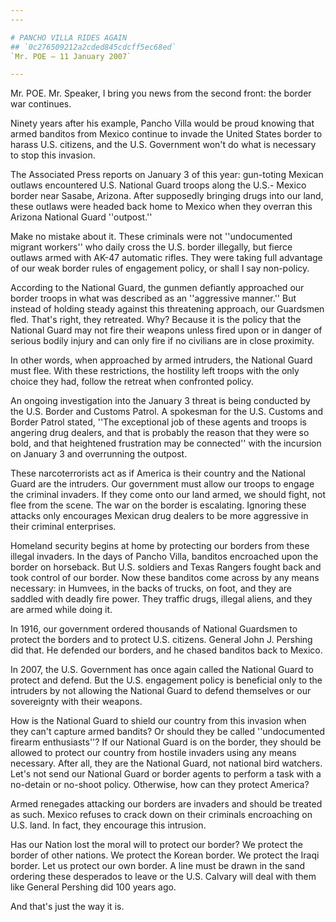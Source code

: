 ```yaml
---
---

# PANCHO VILLA RIDES AGAIN
## `0c276509212a2cded845cdcff5ec68ed`
`Mr. POE — 11 January 2007`

---
```



Mr. POE. Mr. Speaker, I bring you news from the second front: the 
border war continues.

Ninety years after his example, Pancho Villa would be proud knowing 
that armed banditos from Mexico continue to invade the United States 
border to harass U.S. citizens, and the U.S. Government won't do what 
is necessary to stop this invasion.

The Associated Press reports on January 3 of this year: gun-toting 
Mexican outlaws encountered U.S. National Guard troops along the U.S.-
Mexico border near Sasabe, Arizona. After supposedly bringing drugs 
into our land, these outlaws were headed back home to Mexico when they 
overran this Arizona National Guard ''outpost.''

Make no mistake about it. These criminals were not ''undocumented 
migrant workers'' who daily cross the U.S. border illegally, but fierce 
outlaws armed with AK-47 automatic rifles. They were taking full 
advantage of our weak border rules of engagement policy, or shall I say 
non-policy.

According to the National Guard, the gunmen defiantly approached our 
border troops in what was described as an ''aggressive manner.'' But 
instead of holding steady against this threatening approach, our 
Guardsmen fled. That's right, they retreated. Why? Because it is the 
policy that the National Guard may not fire their weapons unless fired 
upon or in danger of serious bodily injury and can only fire if no 
civilians are in close proximity.

In other words, when approached by armed intruders, the National 
Guard must flee. With these restrictions, the hostility left troops 
with the only choice they had, follow the retreat when confronted 
policy.

An ongoing investigation into the January 3 threat is being conducted 
by the U.S. Border and Customs Patrol. A spokesman for the U.S. Customs 
and Border Patrol stated, ''The exceptional job of these agents and 
troops is angering drug dealers, and that is probably the reason that 
they were so bold, and that heightened frustration may be connected'' 
with the incursion on January 3 and overrunning the outpost.

These narcoterrorists act as if America is their country and the 
National Guard are the intruders. Our government must allow our troops 
to engage the criminal invaders. If they come onto our land armed, we 
should fight, not flee from the scene. The war on the border is 
escalating. Ignoring these attacks only encourages Mexican drug dealers 
to be more aggressive in their criminal enterprises.

Homeland security begins at home by protecting our borders from these 
illegal invaders. In the days of Pancho Villa, banditos encroached upon 
the border on horseback. But U.S. soldiers and Texas Rangers fought 
back and took control of our border. Now these banditos come across by 
any means necessary: in Humvees, in the backs of trucks, on foot, and 
they are saddled with deadly fire power. They traffic drugs, illegal 
aliens, and they are armed while doing it.

In 1916, our government ordered thousands of National Guardsmen to 
protect the borders and to protect U.S. citizens. General John J. 
Pershing did that. He defended our borders, and he chased banditos back 
to Mexico.

In 2007, the U.S. Government has once again called the National Guard 
to protect and defend. But the U.S. engagement policy is beneficial 
only to the intruders by not allowing the National Guard to defend 
themselves or our sovereignty with their weapons.

How is the National Guard to shield our country from this invasion 
when they can't capture armed bandits? Or should they be called 
''undocumented firearm enthusiasts''? If our National Guard is on the 
border, they should be allowed to protect our country from hostile 
invaders using any means necessary. After all, they are the National 
Guard, not national bird watchers. Let's not send our National Guard or 
border agents to perform a task with a no-detain or no-shoot policy. 
Otherwise, how can they protect America?

Armed renegades attacking our borders are invaders and should be 
treated as such. Mexico refuses to crack down on their criminals 
encroaching on U.S. land. In fact, they encourage this intrusion.

Has our Nation lost the moral will to protect our border? We protect 
the border of other nations. We protect the Korean border. We protect 
the Iraqi border. Let us protect our own border. A line must be drawn 
in the sand ordering these desperados to leave or the U.S. Calvary will 
deal with them like General Pershing did 100 years ago.

And that's just the way it is.
